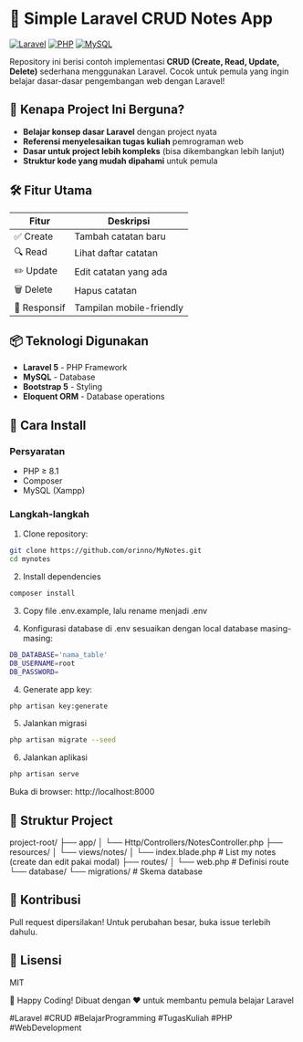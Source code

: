 # 📝 Simple Laravel CRUD Notes App

[![Laravel](https://img.shields.io/badge/Laravel-FF2D20?style=for-the-badge&logo=laravel&logoColor=white)](https://laravel.com)
[![PHP](https://img.shields.io/badge/PHP-777BB4?style=for-the-badge&logo=php&logoColor=white)](https://php.net)
[![MySQL](https://img.shields.io/badge/MySQL-005C84?style=for-the-badge&logo=mysql&logoColor=white)](https://mysql.com)

Repository ini berisi contoh implementasi **CRUD (Create, Read, Update, Delete)** sederhana menggunakan Laravel. Cocok untuk pemula yang ingin belajar dasar-dasar pengembangan web dengan Laravel!

## 🌟 Kenapa Project Ini Berguna?

- **Belajar konsep dasar Laravel** dengan project nyata
- **Referensi menyelesaikan tugas kuliah** pemrograman web
- **Dasar untuk project lebih kompleks** (bisa dikembangkan lebih lanjut)
- **Struktur kode yang mudah dipahami** untuk pemula

## 🛠 Fitur Utama

| Fitur | Deskripsi |
|-------|-----------|
| ✅ Create | Tambah catatan baru |
| 🔍 Read | Lihat daftar catatan |
| ✏️ Update | Edit catatan yang ada |
| 🗑️ Delete | Hapus catatan |
| 📱 Responsif | Tampilan mobile-friendly |

## 📦 Teknologi Digunakan

- **Laravel 5** - PHP Framework
- **MySQL** - Database
- **Bootstrap 5** - Styling
- **Eloquent ORM** - Database operations

## 🚀 Cara Install

### Persyaratan
- PHP ≥ 8.1
- Composer
- MySQL (Xampp)

### Langkah-langkah

1. Clone repository:
```bash
git clone https://github.com/orinno/MyNotes.git
cd mynotes
```

2. Install dependencies
```bash
composer install
```

3. Copy file .env.example, lalu rename menjadi .env

4. Konfigurasi database di .env
sesuaikan dengan local database masing-masing:
```bash
DB_DATABASE='nama_table'
DB_USERNAME=root
DB_PASSWORD=
```

4. Generate app key:
```bash
php artisan key:generate
```

5. Jalankan migrasi
```bash
php artisan migrate --seed 
```

6. Jalankan aplikasi
```bash
php artisan serve
```

Buka di browser: http://localhost:8000

## 📂 Struktur Project
project-root/
├── app/
│   └── Http/Controllers/NotesController.php
├── resources/
│   └── views/notes/
│       └── index.blade.php     # List my notes (create dan edit pakai modal)
├── routes/
│   └── web.php                # Definisi route
└── database/
    └── migrations/               # Skema database

## 🤝 Kontribusi
Pull request dipersilakan! Untuk perubahan besar, buka issue terlebih dahulu.

## 📜 Lisensi
MIT

🎉 Happy Coding!
Dibuat dengan ❤️ untuk membantu pemula belajar Laravel

#Laravel #CRUD #BelajarProgramming #TugasKuliah #PHP #WebDevelopment